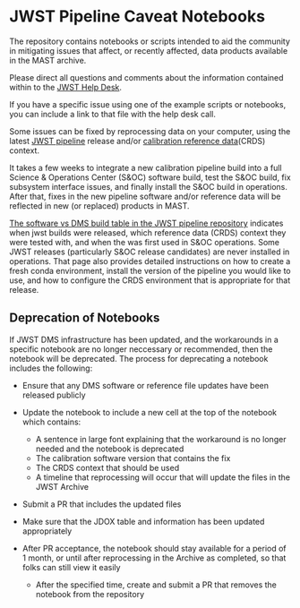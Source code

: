 # JWST Pipeline Caveat Notebooks

The repository contains notebooks or scripts intended to aid the community in mitigating issues that affect, or recently affected, data products available in the MAST archive.

Please direct all questions and comments about the information contained within to the [JWST Help Desk](https://jwsthelp.stsci.edu).

If you have a specific issue using one of the example scripts or notebooks, you can include a link to that file with the help desk call. 


Some issues can be fixed by reprocessing data on your computer, using the latest [JWST pipeline](https://github.com/spacetelescope/jwst) release and/or [calibration reference data](https://jwst-crds.stsci.edu/)(CRDS) context. 

It takes a few weeks to integrate a new calibration pipeline build into a full Science & Operations Center (S&OC) software build, test the S&OC build, fix subsystem interface issues, and finally install the S&OC build in operations. After that, fixes in the new pipeline software and/or reference data will be reflected in new (or replaced) products in MAST. 

[The software vs DMS build table in the JWST pipeline repository](https://github.com/spacetelescope/jwst) indicates when jwst builds were released, which reference data (CRDS) context they were tested with, and when the was first used in S&OC operations. Some JWST releases (particularly S&OC release candidates) are never installed in operations. That page also provides detailed instructions on how to create a fresh conda environment, install the version of the pipeline you would like to use, and how to configure the CRDS environment that is appropriate for that release.


## Deprecation of Notebooks

If JWST DMS infrastructure has been updated, and the workarounds in a specific notebook are no longer neccessary or recommended, then the notebook will be deprecated. The process for deprecating a notebook includes the following:

*  Ensure that any DMS software or reference file updates have been released publicly
*  Update the notebook to include a new cell at the top of the notebook which contains:
    * A sentence in large font explaining that the workaround is no longer needed and the notebook is deprecated
    * The calibration software version that contains the fix
    * The CRDS context that should be used
    * A timeline that reprocessing will occur that will update the files in the JWST Archive
 

*  Submit a PR that includes the updated files
*  Make sure that the JDOX table and information has been updated appropriately
*  After PR acceptance, the notebook should stay available for a period of 1 month, or until after reprocessing in the Archive as completed,  so that folks can still view it easily 
    * After the specified time, create and submit a PR that removes the notebook from the repository

